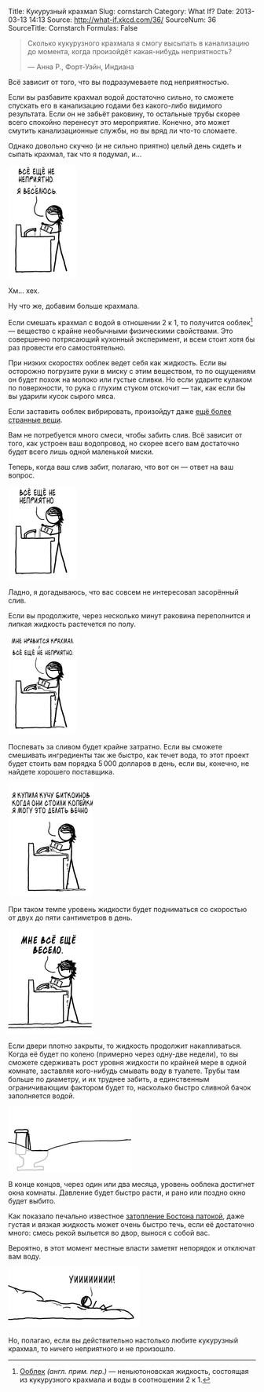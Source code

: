 Title: Кукурузный крахмал
Slug: cornstarch
Category: What If?
Date: 2013-03-13 14:13
Source: http://what-if.xkcd.com/36/
SourceNum: 36
SourceTitle: Cornstarch
Formulas: False

> Сколько кукурузного крахмала я смогу высыпать в канализацию до момента, когда произойдёт какая-нибудь неприятность?
> 
> — Анна Р., Форт-Уэйн, Индиана

Всё зависит от того, что вы подразумеваете под неприятностью.

Если вы разбавите крахмал водой достаточно сильно, то сможете спускать его в канализацию годами без какого-либо видимого результата. Если он не забьёт раковину, то остальные трубы скорее всего спокойно перенесут это мероприятие. Конечно, это может смутить канализационные службы, но вы вряд ли что-то сломаете.

Однако довольно скучно (и не сильно приятно) целый день сидеть и сыпать крахмал, так что я подумал, и…

![](/uploads/036-cornstarch/cornstarch_boring_ru.png "спрашивающая льёт кукурузный крахмал в раковину")

Хм… хех.

Ну что же, добавим больше крахмала.

Если смешать крахмал с водой в отношении 2 к 1, то получится ооблек[^1] — вещество с крайне необычными физическими свойствами. Это совершенно потрясающий кухонный эксперимент, и всем стоит хотя бы раз провести его самостоятельно.

При низких скоростях ооблек ведет себя как жидкость. Если вы осторожно погрузите руки в миску с этим веществом, то по ощущениям он будет похож на молоко или густые сливки. Но если ударите кулаком по поверхности, то рука с глухим стуком отскочит — так, как если бы вы ударили кусок сырого мяса.

Если заставить ооблек вибрировать, произойдут даже [ещё более странные вещи](http://www.youtube.com/watch?v=3zoTKXXNQIU).

Вам не потребуется много смеси, чтобы забить слив. Всё зависит от того, как устроен ваш водопровод, но скорее всего вам достаточно будет всего лишь одной маленькой миски.

Теперь, когда ваш слив забит, полагаю, что вот он — ответ на ваш вопрос.

![](/uploads/036-cornstarch/cornstarch_clogged_ru.png "слив забит, но ничего страшного")

Ладно, я догадываюсь, что вас совсем не интересовал засорённый слив.

Если вы продолжите, через несколько минут раковина переполнится и липкая жидкость растечется по полу.

![](/uploads/036-cornstarch/cornstarch_floor_ru.png "пусть крахмал льётся на пол")

Поспевать за сливом будет крайне затратно. Если вы сможете смешивать ингредиенты так же быстро, как течет вода, то этот проект будет стоить вам порядка 5&thinsp;000 долларов в день, если вы, конечно, не найдете хорошего поставщика.

![](/uploads/036-cornstarch/cornstarch_bitcoins_ru.png "в тот момент, когда вы это читаете, биткоины либо до смешного дороги, либо до смешного дёшевы")

При таком темпе уровень жидкости будет подниматься со скоростью от двух до пяти сантиметров в день.

![](/uploads/036-cornstarch/cornstarch_fun_ru.png "можно бесконечно выливать крахмал в слив и это всё равно будет весело")

Если двери плотно закрыты, то жидкость продолжит накапливаться. Когда её будет по колено (примерно через одну-две недели), то вы сможете сдерживать рост уровня жидкости по крайней мере в одной комнате, заставляя кого-нибудь смывать воду в туалете. Трубы там больше по диаметру, и их труднее забить, а единственным ограничивающим фактором будет то, насколько быстро сливной бачок заполняется водой.

![](/uploads/036-cornstarch/cornstarch_toilet.png "наверное против правил вашего арендодателя")

В конце концов, через один или два месяца, уровень ооблека достигнет окна комнаты. Давление будет быстро расти, и рано или поздно окно будет выбито.

Как показало печально известное [затопление Бостона патокой](http://ru.wikipedia.org/wiki/Затопление_Бостона_патокой), даже густая и вязкая жидкость может очень быстро течь, если её достаточно много: смесь рекой выльется во двор, вынося с собой вас. 

Вероятно, в этот момент местные власти заметят непорядок и отключат вам воду.

![](/uploads/036-cornstarch/cornstarch_lawn_ru.png "остерегайтесь битого стекла, пока вас выносит из окна")

Но, полагаю, если вы действительно настолько любите кукурузный крахмал, то ничего неприятного и не произошло.

[^1]: [Ооблек](http://en.wikipedia.org/wiki/Non-newtonian_fluid#Oobleck) _(англ. прим. пер.)_ — неньютоновская жидкость, состоящая из кукурузного крахмала и воды в соотношении 2 к 1.
